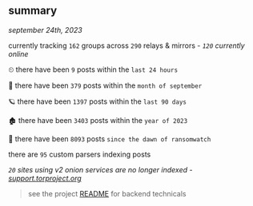 
## summary
_september 24th, 2023_

currently tracking `162` groups across `290` relays & mirrors - _`120` currently online_

⏲ there have been `9` posts within the `last 24 hours`

🦈 there have been `379` posts within the `month of september`

🪐 there have been `1397` posts within the `last 90 days`

🏚 there have been `3403` posts within the `year of 2023`

🦕 there have been `8093` posts `since the dawn of ransomwatch`

there are `95` custom parsers indexing posts

_`20` sites using v2 onion services are no longer indexed - [support.torproject.org](https://support.torproject.org/onionservices/v2-deprecation/)_

> see the project [README](https://github.com/joshhighet/ransomwatch#ransomwatch--) for backend technicals
